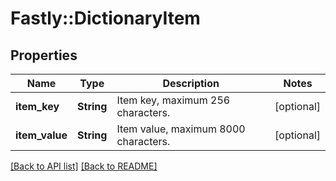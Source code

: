 # Fastly::DictionaryItem

## Properties

| Name | Type | Description | Notes |
| ---- | ---- | ----------- | ----- |
| **item_key** | **String** | Item key, maximum 256 characters. | [optional] |
| **item_value** | **String** | Item value, maximum 8000 characters. | [optional] |

[[Back to API list]](../../README.md#endpoints) [[Back to README]](../../README.md)

